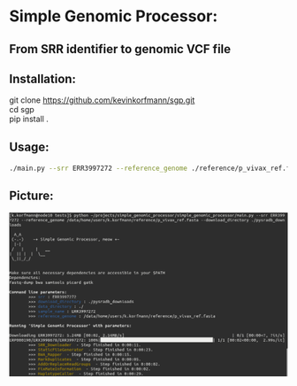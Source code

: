 # Simple Genomic Processor: 
## From SRR identifier to genomic VCF file

## Installation:

git clone https://github.com/kevinkorfmann/sgp.git    
cd sgp     
pip install .     

## Usage:

```bash
./main.py --srr ERR3997272 --reference_genome ./reference/p_vivax_ref.fasta --download_directory ./pysradb_downloads
```

## Picture:

![](sgp.png)
